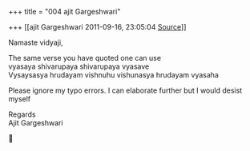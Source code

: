 +++
title = "004 ajit Gargeshwari"

+++
[[ajit Gargeshwari	2011-09-16, 23:05:04 [Source](https://groups.google.com/g/samskrita/c/DnABtLXxkRA)]]



Namaste vidyaji,  
  
The same verse you have quoted one can use  
vyasaya shivarupaya shivarupaya vyasave  
Vysaysasya hrudayam vishnuhu vishunasya hrudayam vyasaha  
  
Please ignore my typo errors. I can elaborate further but I would desist myself  
  
Regards  
Ajit Gargeshwari  




